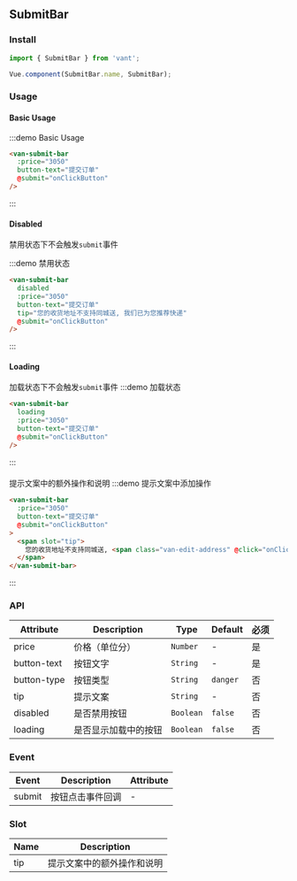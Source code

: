 ## SubmitBar

<script>
import { Toast } from 'packages';

export default {
  methods: {
    onClickButton() {
      Toast('点击按钮');
    },
    onClickEditAddress() {
      Toast('修改地址');
    }
  }
}
</script>

<style>
.demo-submit-bar {
  .van-submit-bar {
    position: relative;
  }
  .van-edit-address {
    color: #38F;
  }
}
</style>

### Install
``` javascript
import { SubmitBar } from 'vant';

Vue.component(SubmitBar.name, SubmitBar);
```

### Usage

#### Basic Usage

:::demo Basic Usage
```html
<van-submit-bar
  :price="3050"
  button-text="提交订单"
  @submit="onClickButton"
/>
```
:::

#### Disabled
禁用状态下不会触发`submit`事件

:::demo 禁用状态
```html
<van-submit-bar
  disabled
  :price="3050"
  button-text="提交订单"
  tip="您的收货地址不支持同城送, 我们已为您推荐快递"
  @submit="onClickButton"
/>
```
:::

#### Loading
加载状态下不会触发`submit`事件
:::demo 加载状态
```html
<van-submit-bar
  loading
  :price="3050"
  button-text="提交订单"
  @submit="onClickButton"
/>
```
:::

#### 
提示文案中的额外操作和说明
:::demo 提示文案中添加操作
```html
<van-submit-bar
  :price="3050"
  button-text="提交订单"
  @submit="onClickButton"
>
  <span slot="tip">
    您的收货地址不支持同城送, <span class="van-edit-address" @click="onClickEditAddress">修改地址 ></span>
  </span>
</van-submit-bar>
```
:::

### API

| Attribute | Description | Type | Default | 必须 |
|-----------|-----------|-----------|-------------|-------------|
| price | 价格（单位分） |  `Number` | - | 是 |
| button-text | 按钮文字 | `String` | - | 是 |
| button-type | 按钮类型 |  `String` | `danger` | 否 |
| tip | 提示文案 |  `String` | - | 否 |
| disabled | 是否禁用按钮 |  `Boolean` | `false` | 否 |
| loading | 是否显示加载中的按钮 |  `Boolean` | `false` | 否 |

### Event

| Event | Description | Attribute |
|-----------|-----------|-----------|
| submit | 按钮点击事件回调 | - |

### Slot

| Name | Description |
|-----------|-----------|
| tip | 提示文案中的额外操作和说明 |
